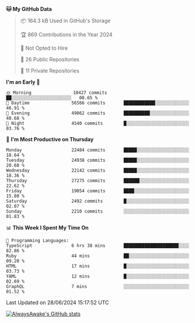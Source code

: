 <!--START_SECTION:waka-->
**🐱 My GitHub Data** 

> 📦 164.3 kB Used in GitHub's Storage 
 > 
> 🏆 869 Contributions in the Year 2024
 > 
> 🚫 Not Opted to Hire
 > 
> 📜 26 Public Repositories 
 > 
> 🔑 11 Private Repositories 
 > 
**I'm an Early 🐤** 

```text
🌞 Morning                10427 commits       ██░░░░░░░░░░░░░░░░░░░░░░░   08.65 % 
🌆 Daytime                56566 commits       ████████████░░░░░░░░░░░░░   46.91 % 
🌃 Evening                49062 commits       ██████████░░░░░░░░░░░░░░░   40.68 % 
🌙 Night                  4540 commits        █░░░░░░░░░░░░░░░░░░░░░░░░   03.76 % 
```
📅 **I'm Most Productive on Thursday** 

```text
Monday                   22484 commits       █████░░░░░░░░░░░░░░░░░░░░   18.64 % 
Tuesday                  24938 commits       █████░░░░░░░░░░░░░░░░░░░░   20.68 % 
Wednesday                22142 commits       █████░░░░░░░░░░░░░░░░░░░░   18.36 % 
Thursday                 27275 commits       ██████░░░░░░░░░░░░░░░░░░░   22.62 % 
Friday                   19054 commits       ████░░░░░░░░░░░░░░░░░░░░░   15.80 % 
Saturday                 2492 commits        █░░░░░░░░░░░░░░░░░░░░░░░░   02.07 % 
Sunday                   2210 commits        ░░░░░░░░░░░░░░░░░░░░░░░░░   01.83 % 
```


📊 **This Week I Spent My Time On** 

```text
💬 Programming Languages: 
TypeScript               6 hrs 38 mins       █████████████████████░░░░   82.86 % 
Ruby                     44 mins             ██░░░░░░░░░░░░░░░░░░░░░░░   09.20 % 
HTML                     17 mins             █░░░░░░░░░░░░░░░░░░░░░░░░   03.73 % 
YAML                     12 mins             █░░░░░░░░░░░░░░░░░░░░░░░░   02.69 % 
GraphQL                  7 mins              ░░░░░░░░░░░░░░░░░░░░░░░░░   01.52 % 
```


 Last Updated on 28/06/2024 15:17:52 UTC
<!--END_SECTION:waka-->

[![AlwaysAwake's GitHub stats](https://github-readme-stats.vercel.app/api?username=AlwaysAwake&show_icons=true&theme=github_dark&count_private=true)](https://github.com/AlwaysAwake/AlwaysAwake)
